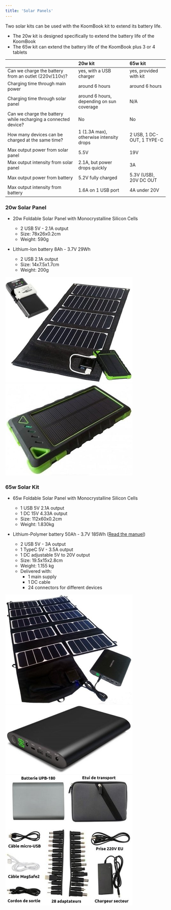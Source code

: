 ```yaml
---
title: 'Solar Panels'
---
```


Two solar kits can be used with the KoomBook kit to extend its battery life.

* The 20w kit is designed specifically to extend the battery life of the KoomBook
* The 65w kit can extend the battery life of the KoomBook plus 3 or 4 tablets

|  | 20w kit | 65w kit |
| :---- | :--- | :--- |
| Can we charge the battery from an outlet (220v/110v)? | yes, with a USB charger | yes, provided with kit |
| Charging time through main power | around 6 hours | around 6 hours |
| Charging time through solar panel | around 6 hours, depending on sun coverage | N/A |
| Can we charge the battery while recharging a connected device? | No | No |
| How many devices can be charged at the same time? | 1 (1.3A max), otherwise intensity drops | 2 USB, 1 DC-OUT, 1 TYPE-C |
| Max output power from solar panel | 5.5V | 19V |
| Max output intensity from solar panel | 2.1A, but power drops quickly | 3A |
| Max output power from battery | 5.2V fully charged | 5.3V  (USB), 20V DC OUT |
| Max output intensity from battery | 1.6A on 1 USB port | 4A under 20V |

### 20w Solar Panel

* 20w Foldable Solar Panel with Monocrystalline Silicon Cells
  * 2 USB 5V - 2.1A output
  * Size: 78x26x0.2cm
  * Weight: 590g


* Lithium-Ion battery 8Ah - 3.7V 29Wh
  * 2 USB 2.1A output
  * Size: 14x7.5x1.7cm
  * Weight: 200g

![](chargeur-solaire-appareil-photo-video.jpg)  ![](chargeur-solaire-appareil-photo-video2.jpg)

### 65w Solar Kit

* 65w Foldable Solar Panel with Monocrystalline Silicon Cells
  * 1 USB 5V 2.1A output
  * 1 DC 15V 4.33A output
  * Size: 112x60x0.2cm
  * Weight: 1.830kg

* Lithium-Polymer battery 50Ah - 3.7V 185Wh ([Read the manuel](UPB185-manuel.pdf))
  * 2 USB 5V - 3A output
  * 1 TypeC 5V - 3.5A output
  * 1 DC adjustable 5V to 20V output
  * Size: 19.5x15x2.8cm
  * Weight: 1.155 kg
  * Delivered with:
    * 1 main supply
    * 1 DC cable
    * 24 connectors for different devices

![](chargeur-solaire-ordinateur.jpg) ![](chargeur-solaire-ordinateur2.jpg) ![](chargeur-solaire-ordinateur3.jpg)

